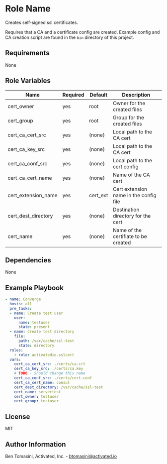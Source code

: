 Role Name
=========

Creates self-signed ssl certificates.

Requires that a CA and a certificate config are created. Example config and CA
creation script are found in the `bin` directory of this project.

Requirements
------------

None

Role Variables
--------------

| Name | Required | Default | Description |
| --- | --- | --- | --- |
|cert_owner | yes | root | Owner for the created files |
|cert_group | yes | root | Group for the created files |
|cert_ca_cert_src | yes | (none) | Local path to the CA cert |
|cert_ca_key_src | yes | (none) | Local path to the CA cert |
|cert_ca_conf_src | yes | (none) | Local path to the cert config |
|cert_ca_cert_name | yes | (none) | Name of the CA cert |
|cert_extension_name | yes | cert_ext | Cert extension name in the config file |
|cert_dest_directory | yes | (none) | Destination directory for the cert |
|cert_name | yes | (none) | Name of the certifiate to be created |

Dependencies
------------

None

Example Playbook
----------------

``` yaml
- name: Converge
  hosts: all
  pre_tasks:
  - name: Create test user
    user:
      name: testuser
      state: present
  - name: Create test directory
    file:
      path: /var/cache/ssl-test
      state: directory
  roles:
    - role: activatedio.sslcert
  vars:
    cert_ca_cert_src: ./certs/ca.crt
    cert_ca_key_src: ./certs/ca.key
    # TODO - Should change this name
    cert_ca_conf_src: ./certs/cert.conf
    cert_ca_cert_name: consul
    cert_dest_directory: /var/cache/ssl-test
    cert_name: servertest
    cert_owner: testuser
    cert_group: testuser
```

License
-------

MIT

Author Information
------------------

Ben Tomasini, Activated, Inc. - [btomasini@activated.io](mailto:btomasini@activated.io)
